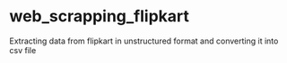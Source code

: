 # web_scrapping_flipkart
Extracting data from flipkart in unstructured format and converting it into csv file
